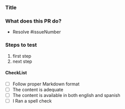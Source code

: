 ### Title

### What does this PR do?

- Resolve #issueNumber

### Steps to test

1. first step
2. next step

#### CheckList

- [ ] Follow proper Markdown format
- [ ] The content is adequate
- [ ] The content is available in both english and spanish
- [ ] I Ran a spell check